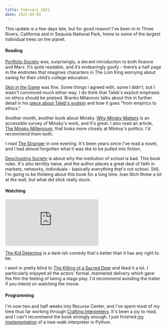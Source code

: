 ```yaml
---
title: February 2021
date: 2021-03-03
---
```


This update is a few days late, but for good reason! I've been in in Three Rivers, California and in Sequoia National Park, home to some of the largest individual trees on the planet.

#### Reading

[Portfolio Society](https://www.zonebooks.org/books/14-portfolio-society-on-the-capitalist-mode-of-prediction) was, surprisingly, a decent introduction to both finance and Marx. It’s quite readable, and it’s endearingly goofy - there’s a half page in the endnotes that imagines characters in The Lion King worrying about saving for their child’s college education.

[Skin in the Game](https://en.wikipedia.org/wiki/Skin_in_the_Game_(book)) was fine. Some things I agreed with, some I didn't, but I wasn't convinced much either way. I do think that Taleb's explicit emphasis on ethics should be praised. Branko Milanovic talks about this in further detail in his [piece about Taleb's system](http://glineq.blogspot.com/2018/01/the-importance-of-talebs-system-from.html) and how it goes "from empirics to ethics."

Another month, another book about Minsky. [Why Minsky Matters](http://www.levyinstitute.org/publications/why-minsky-matters-an-introduction-to-the-work-of-a-maverick-economist) is an accessible survey of Minsky's work, and it's great. I also read an article, [The Minsky Millennium](https://jacobinmag.com/2018/11/the-minsky-millennium), that looks more closely at Minksy's politics. I'd recommend them both.

I read [The Stranger](https://en.wikipedia.org/wiki/The_Stranger_(Camus_novel)) in one evening. It's been years since I've read a novel, and I had almost forgotten what it was like to be pulled into fiction.

[Deschooling Society](https://en.wikipedia.org/wiki/Deschooling_Society) is about why the institution of school is bad. This book rules. It's also terribly naive, and the author places a great deal of faith in markets, networks, individuals - basically everything that's not school. Still, I'm going to be thinking about this book for a long time. Ivan Illich threw a lot at the wall, but what did stick really stuck.


#### Watching
<div class="youtube-embed-container">
    <iframe
        src="https://www.youtube.com/embed/KEyiKNXsVGo"
        frameborder="0"
        allow="accelerometer; autoplay; encrypted-media; gyroscope; picture-in-picture"
        allowfullscreen
    ></iframe>
</div>

[The Kid Detective](https://www.sonypictures.com/movies/thekiddetective) is a dark-ish comedy that's better than it has any right to be.

I went in pretty blind to [The Killing of a Sacred Deer](https://a24films.com/films/killing-of-a-sacred-deer) and liked it a lot. I particularly enjoyed all the actors' formal, mannered delivery which gave the film the feeling of being a stage play. I'd recommend avoiding the trailer if you intend on watching the movie.


#### Programming

I'm now two and half weeks into Recurse Center, and I've spent most of my time thus far working through [Crafting Interpreters](https://craftinginterpreters.com/). It's been a joy to read, and I can't recommend the book strongly enough. I just finished [my implementation](https://github.com/iechevarria/pylox) of a tree-walk interpreter in Python.
